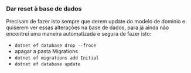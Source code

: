 ### Dar reset à base de dados
Precisam de fazer isto sempre que derem update do modelo de dominio e quiserem ver essas alterações na base de dados, para já ainda não encontrei uma maneira automatizada e segura de fazer isto:

- `dotnet ef database drop --froce`
- apagar a pasta Migrations
- `dotnet ef migrations add Initial`
- `dotnet ef database update`